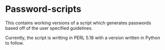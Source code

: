 # Password-scripts

This contains working versions of a script which generates passwords based off of the user specified guidelines.

Currently, the script is writting in PERL 5.18 with a version written in Python to follow.
